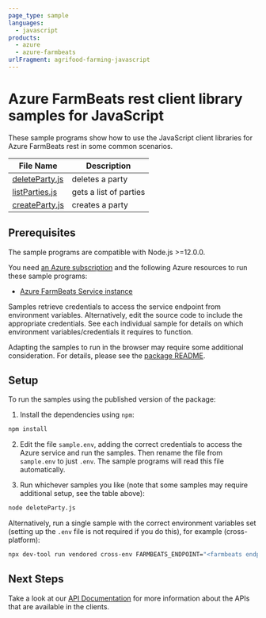 ```yaml
---
page_type: sample
languages:
  - javascript
products:
  - azure
  - azure-farmbeats
urlFragment: agrifood-farming-javascript
---
```


# Azure FarmBeats rest client library samples for JavaScript

These sample programs show how to use the JavaScript client libraries for Azure FarmBeats rest in some common scenarios.

| **File Name**                 | **Description**        |
| ----------------------------- | ---------------------- |
| [deleteParty.js][deleteparty] | deletes a party        |
| [listParties.js][listparties] | gets a list of parties |
| [createParty.js][createparty] | creates a party        |

## Prerequisites

The sample programs are compatible with Node.js >=12.0.0.

You need [an Azure subscription][freesub] and the following Azure resources to run these sample programs:

- [Azure FarmBeats Service instance][createinstance_azurefarmbeatsserviceinstance]

Samples retrieve credentials to access the service endpoint from environment variables. Alternatively, edit the source code to include the appropriate credentials. See each individual sample for details on which environment variables/credentials it requires to function.

Adapting the samples to run in the browser may require some additional consideration. For details, please see the [package README][package].

## Setup

To run the samples using the published version of the package:

1. Install the dependencies using `npm`:

```bash
npm install
```

2. Edit the file `sample.env`, adding the correct credentials to access the Azure service and run the samples. Then rename the file from `sample.env` to just `.env`. The sample programs will read this file automatically.

3. Run whichever samples you like (note that some samples may require additional setup, see the table above):

```bash
node deleteParty.js
```

Alternatively, run a single sample with the correct environment variables set (setting up the `.env` file is not required if you do this), for example (cross-platform):

```bash
npx dev-tool run vendored cross-env FARMBEATS_ENDPOINT="<farmbeats endpoint>" node deleteParty.js
```

## Next Steps

Take a look at our [API Documentation][apiref] for more information about the APIs that are available in the clients.

[deleteparty]: https://github.com/Azure/azure-sdk-for-js/blob/main/sdk/agrifood/agrifood-farming-rest/samples/v1/javascript/deleteParty.js
[listparties]: https://github.com/Azure/azure-sdk-for-js/blob/main/sdk/agrifood/agrifood-farming-rest/samples/v1/javascript/listParties.js
[createparty]: https://github.com/Azure/azure-sdk-for-js/blob/main/sdk/agrifood/agrifood-farming-rest/samples/v1/javascript/createParty.js
[apiref]: https://learn.microsoft.com/javascript
[freesub]: https://azure.microsoft.com/free/
[createinstance_azurefarmbeatsserviceinstance]: https://learn.microsoft.com/azure/industry/agriculture/install-azure-farmbeats
[package]: https://github.com/Azure/azure-sdk-for-js/tree/main/sdk/agrifood/agrifood-farming-rest/README.md

